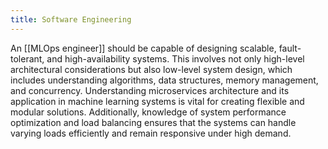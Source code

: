 ```yaml
---
title: Software Engineering
---
```

An [[MLOps engineer]] should be capable of designing scalable, fault-tolerant, and high-availability systems. This involves not only high-level architectural considerations but also low-level system design, which includes understanding algorithms, data structures, memory management, and concurrency. Understanding microservices architecture and its application in machine learning systems is vital for creating flexible and modular solutions. Additionally, knowledge of system performance optimization and load balancing ensures that the systems can handle varying loads efficiently and remain responsive under high demand.
